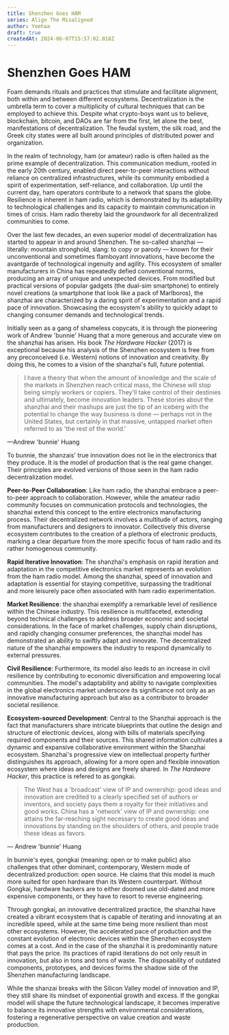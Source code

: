 ```yaml
---
title: Shenzhen Goes HAM
series: Align The Misaligned
author: Yeehaa
draft: true
createdAt: 2024-06-07T15:57:02.018Z
---
```

# Shenzhen Goes HAM

Foam demands rituals and practices that stimulate and facilitate alignment, both within and between different ecosystems. Decentralization is the umbrella term to cover a multiplicity of cultural techniques that can be employed to achieve this. Despite what crypto-boys want us to believe, blockchain, bitcoin, and DAOs are far from the first, let alone the best, manifestations of decentralization. The feudal system, the silk road, and the Greek city states were all built around principles of distributed power and organization.

In the realm of technology, ham (or amateur) radio is often hailed as the prime example of decentralization. This communication medium, rooted in the early 20th century, enabled direct peer-to-peer interactions without reliance on centralized infrastructures, while its community embodied a spirit of experimentation, self-reliance, and collaboration. Up until the current day, ham operators contribute to a network that spans the globe. Resilience is inherent in ham radio, which is demonstrated by its adaptability to technological challenges and its capacity to maintain communication in times of crisis. Ham radio thereby laid the groundwork for all decentralized communities to come.

Over the last few decades, an even superior model of decentralization has started to appear in and around Shenzhen. The so-called shanzhai — literally: mountain stronghold, slang: to copy or parody — known for their unconventional and sometimes flamboyant innovations, have become the avantgarde of technological ingenuity and agility. This ecosystem of smaller manufacturers in China has repeatedly defied conventional norms, producing an array of unique and unexpected devices. From modified but practical versions of popular gadgets (the dual-sim smartphone) to entirely novel creations (a smartphone that look like a pack of Marlboros), the shanzhai are characterized by a daring spirit of experimentation and a rapid pace of innovation. Showcasing the ecosystem's ability to quickly adapt to changing consumer demands and technological trends.

Initially seen as a gang of shameless copycats, it is through the pioneering work of Andrew 'bunnie' Huang that a more generous and accurate view on the shanzhai has arisen. His book *The Hardware Hacker* (2017) is exceptional because his analysis of the Shenzhen ecosystem is free from any preconceived (i.e. Western) notions of innovation and creativity. By doing this, he comes to a vision of the shanzhai's full, future potential.

 > 
 > I have a theory that when the amount of knowledge and the scale of the markets in Shenzhen reach critical mass, the Chinese will stop being simply workers or copiers. They'll take control of their destinies and ultimately, become innovation leaders. These stories about the shanzhai and their mashups are just the tip of an iceberg with the potential to change the way business is done — perhaps not in the United States, but certainly in that massive, untapped market often referred to as 'the rest of the world.'

—Andrew 'bunnie' Huang

To bunnie, the shanzais' true innovation does not lie in the electronics that they produce. It is the model of production that is the real game changer. Their principles are evolved versions of those seen in the ham radio decentralization model.

**Peer-to-Peer Collaboration**: Like ham radio, the shanzhai embrace a peer-to-peer approach to collaboration. However, while the amateur radio community focuses on communication protocols and technologies, the shanzhai extend this concept to the entire electronics manufacturing process. Their decentralized network involves a multitude of actors, ranging from manufacturers and designers to innovator. Collectively this diverse ecosystem contributes to the creation of a plethora of electronic products, marking a clear departure from the more specific focus of ham radio and its rather homogenous community.

**Rapid Iterative Innovation**: The shanzhai's emphasis on rapid iteration and adaptation in the competitive electronics market represents an evolution from the ham radio model. Among the shanzhai, speed of innovation and adaptation is essential for staying competitive, surpassing the traditional and more leisurely pace often associated with ham radio experimentation.

**Market Resilience**: the shanzhai exemplify a remarkable level of resilience within the Chinese industry. This resilience is multifaceted, extending beyond technical challenges to address broader economic and societal considerations. In the face of market challenges, supply chain disruptions, and rapidly changing consumer preferences, the shanzhai model has demonstrated an ability to swiftly adapt and innovate. The decentralized nature of the shanzhai empowers the industry to respond dynamically to external pressures.

**Civil Resilience**: Furthermore, its model also leads to an increase in civil resilience by contributing to economic diversification and empowering local communities. The model's adaptability and ability to navigate complexities in the global electronics market underscore its significance not only as an innovative manufacturing approach but also as a contributor to broader societal resilience.

**Ecosystem-sourced Development**: Central to the Shanzhai approach is the fact that manufacturers share intricate blueprints that outline the design and structure of electronic devices, along with bills of materials specifying required components and their sources. This shared information cultivates a dynamic and expansive collaborative environment within the Shanzhai ecosystem. Shanzhai's progressive view on intellectual property further distinguishes its approach, allowing for a more open and flexible innovation ecosystem where ideas and designs are freely shared. In *The Hardware Hacker*, this practice is refered to as gongkai.

 > 
 > The West has a 'broadcast' view of IP and ownership: good ideas and innovation are credited to a clearly specified set of authors or inventors, and society pays them a royalty for their initiatives and good works. China has a 'network' view of IP and ownership: one attains the far-reaching sight necessary to create good ideas and innovations by standing on the shoulders of others, and people trade these ideas as favors.

— Andrew 'bunnie' Huang

In bunnie's eyes, gongkai (meaning: open or to make public) also challenges that other dominant, contemporary, Western mode of decentralized production: open source. He claims that this model is much more suited for open hardware than its Western counterpart. Without Gongkai, hardware hackers are to either doomed use old-dated and more expensive components, or they have to resort to reverse engineering.

Through gongkai, an innovative decentralized practice, the shanzhai have created a vibrant ecosystem that is capable of iterating and innovating at an incredible speed, while at the same time being more resilient than most other ecosystems. However, the accelerated pace of production and the constant evolution of electronic devices within the Shenzhen ecosystem comes at a cost. And in the case of the shanzhai it is predominantly nature that pays the price. Its practices of rapid iterations do not only result in innovation, but also in tons and tons of waste. The disposability of outdated components, prototypes, and devices forms the shadow side of the Shenzhen manufacturing landscape.

While the shanzai breaks with the Silicon Valley model of innovation and IP, they still share its mindset of exponential growth and excess. If the gongkai model will shape the future technological landscape, it becomes imperative to balance its innovative strengths with environmental considerations, fostering a regenerative perspective on value creation and waste production.


